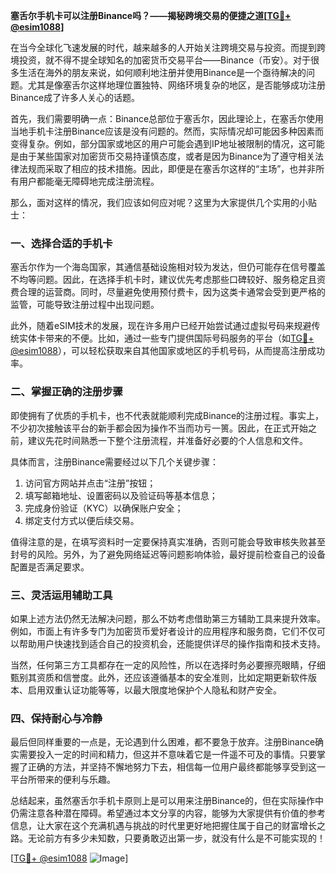 **塞舌尔手机卡可以注册Binance吗？——揭秘跨境交易的便捷之道[[TG💪+ @esim1088](https://t.me/s/esim1088)]**

在当今全球化飞速发展的时代，越来越多的人开始关注跨境交易与投资。而提到跨境投资，就不得不提全球知名的加密货币交易平台——Binance（币安）。对于很多生活在海外的朋友来说，如何顺利地注册并使用Binance是一个亟待解决的问题。尤其是像塞舌尔这样地理位置独特、网络环境复杂的地区，是否能够成功注册Binance成了许多人关心的话题。

首先，我们需要明确一点：Binance总部位于塞舌尔，因此理论上，在塞舌尔使用当地手机卡注册Binance应该是没有问题的。然而，实际情况却可能因多种因素而变得复杂。例如，部分国家或地区的用户可能会遇到IP地址被限制的情况，这可能是由于某些国家对加密货币交易持谨慎态度，或者是因为Binance为了遵守相关法律法规而采取了相应的技术措施。因此，即便是在塞舌尔这样的“主场”，也并非所有用户都能毫无障碍地完成注册流程。

那么，面对这样的情况，我们应该如何应对呢？这里为大家提供几个实用的小贴士：

### 一、选择合适的手机卡

塞舌尔作为一个海岛国家，其通信基础设施相对较为发达，但仍可能存在信号覆盖不均等问题。因此，在选择手机卡时，建议优先考虑那些口碑较好、服务稳定且资费合理的运营商。同时，尽量避免使用预付费卡，因为这类卡通常会受到更严格的监管，可能导致注册过程中出现问题。

此外，随着eSIM技术的发展，现在许多用户已经开始尝试通过虚拟号码来规避传统实体卡带来的不便。比如，通过一些专门提供国际号码服务的平台（如[TG💪+ @esim1088](https://t.me/s/esim1088)），可以轻松获取来自其他国家或地区的手机号码，从而提高注册成功率。

### 二、掌握正确的注册步骤

即使拥有了优质的手机卡，也不代表就能顺利完成Binance的注册过程。事实上，不少初次接触该平台的新手都会因为操作不当而功亏一篑。因此，在正式开始之前，建议先花时间熟悉一下整个注册流程，并准备好必要的个人信息和文件。

具体而言，注册Binance需要经过以下几个关键步骤：
1. 访问官方网站并点击“注册”按钮；
2. 填写邮箱地址、设置密码以及验证码等基本信息；
3. 完成身份验证（KYC）以确保账户安全；
4. 绑定支付方式以便后续交易。

值得注意的是，在填写资料时一定要保持真实准确，否则可能会导致审核失败甚至封号的风险。另外，为了避免网络延迟等问题影响体验，最好提前检查自己的设备配置是否满足要求。

### 三、灵活运用辅助工具

如果上述方法仍然无法解决问题，那么不妨考虑借助第三方辅助工具来提升效率。例如，市面上有许多专门为加密货币爱好者设计的应用程序和服务商，它们不仅可以帮助用户快速找到适合自己的投资机会，还能提供详尽的操作指南和技术支持。

当然，任何第三方工具都存在一定的风险性，所以在选择时务必要擦亮眼睛，仔细甄别其资质和信誉度。此外，还应该遵循基本的安全准则，比如定期更新软件版本、启用双重认证功能等等，以最大限度地保护个人隐私和财产安全。

### 四、保持耐心与冷静

最后但同样重要的一点是，无论遇到什么困难，都不要急于放弃。注册Binance确实需要投入一定的时间和精力，但这并不意味着它是一件遥不可及的事情。只要掌握了正确的方法，并坚持不懈地努力下去，相信每一位用户最终都能够享受到这一平台所带来的便利与乐趣。

总结起来，虽然塞舌尔手机卡原则上是可以用来注册Binance的，但在实际操作中仍需注意各种潜在障碍。希望通过本文分享的内容，能够为大家提供有价值的参考信息，让大家在这个充满机遇与挑战的时代里更好地把握住属于自己的财富增长之路。无论前方有多少未知数，只要勇敢迈出第一步，就没有什么是不可能实现的！

[[TG💪+ @esim1088](https://t.me/s/esim1088) ![Image](https://i.postimg.cc/4NQfJmqS/Snipaste-2025-05-13-00-14-12.png)]